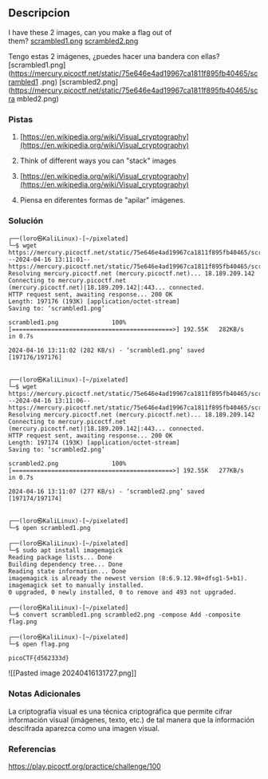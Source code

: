 ## Descripcion
I have these 2 images, can you make a flag out of them? [scrambled1.png](https://mercury.picoctf.net/static/75e646e4ad19967ca1811f895fb40465/scrambled1.png) [scrambled2.png](https://mercury.picoctf.net/static/75e646e4ad19967ca1811f895fb40465/scrambled2.png)

Tengo estas 2 imágenes, ¿puedes hacer una bandera con ellas? [scrambled1.png](https://mercury.picoctf.net/static/75e646e4ad19967ca1811f895fb40465/scrambled1 .png) [scrambled2.png](https://mercury.picoctf.net/static/75e646e4ad19967ca1811f895fb40465/scra mbled2.png)
### Pistas
1. [https://en.wikipedia.org/wiki/Visual_cryptography](https://en.wikipedia.org/wiki/Visual_cryptography)
2. Think of different ways you can "stack" images

1. [https://en.wikipedia.org/wiki/Visual_cryptography](https://en.wikipedia.org/wiki/Visual_cryptography)
2. Piensa en diferentes formas de "apilar" imágenes.
### Solución
```
┌──(loro㉿KaliLinux)-[~/pixelated]
└─$ wget https://mercury.picoctf.net/static/75e646e4ad19967ca1811f895fb40465/scrambled1.png
--2024-04-16 13:11:01--  https://mercury.picoctf.net/static/75e646e4ad19967ca1811f895fb40465/scrambled1.png
Resolving mercury.picoctf.net (mercury.picoctf.net)... 18.189.209.142
Connecting to mercury.picoctf.net (mercury.picoctf.net)|18.189.209.142|:443... connected.
HTTP request sent, awaiting response... 200 OK
Length: 197176 (193K) [application/octet-stream]
Saving to: ‘scrambled1.png’

scrambled1.png               100%[=============================================>] 192.55K   282KB/s    in 0.7s    

2024-04-16 13:11:02 (282 KB/s) - ‘scrambled1.png’ saved [197176/197176]

                                                                                                                   
┌──(loro㉿KaliLinux)-[~/pixelated]
└─$ wget https://mercury.picoctf.net/static/75e646e4ad19967ca1811f895fb40465/scrambled2.png
--2024-04-16 13:11:06--  https://mercury.picoctf.net/static/75e646e4ad19967ca1811f895fb40465/scrambled2.png
Resolving mercury.picoctf.net (mercury.picoctf.net)... 18.189.209.142
Connecting to mercury.picoctf.net (mercury.picoctf.net)|18.189.209.142|:443... connected.
HTTP request sent, awaiting response... 200 OK
Length: 197174 (193K) [application/octet-stream]
Saving to: ‘scrambled2.png’

scrambled2.png               100%[=============================================>] 192.55K   277KB/s    in 0.7s    

2024-04-16 13:11:07 (277 KB/s) - ‘scrambled2.png’ saved [197174/197174]

                                                                                                                   
┌──(loro㉿KaliLinux)-[~/pixelated]
└─$ open scrambled1.png
                                                                                                                   
┌──(loro㉿KaliLinux)-[~/pixelated]
└─$ sudo apt install imagemagick
Reading package lists... Done
Building dependency tree... Done
Reading state information... Done
imagemagick is already the newest version (8:6.9.12.98+dfsg1-5+b1).
imagemagick set to manually installed.
0 upgraded, 0 newly installed, 0 to remove and 493 not upgraded.

┌──(loro㉿KaliLinux)-[~/pixelated]
└─$ convert scrambled1.png scrambled2.png -compose Add -composite flag.png 
                                                                                                                   
┌──(loro㉿KaliLinux)-[~/pixelated]
└─$ open flag.png 

picoCTF{d562333d}
```
![[Pasted image 20240416131727.png]]
### Notas Adicionales
La criptografía visual es una técnica criptográfica que permite cifrar información visual (imágenes, texto, etc.) de tal manera que la información descifrada aparezca como una imagen visual.
### Referencias
https://play.picoctf.org/practice/challenge/100
